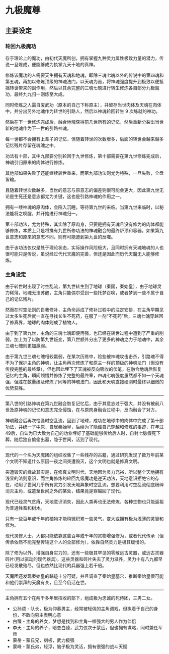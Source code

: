 # 九极魔尊

## 主要设定

### 轮回九极魔功

存于理论上的魔功，由初代天魔所创，拥有掌握九种灵力属性极致力量的潜力，传说一旦炼成，便能够成为执掌九天十地的真神。

修炼该魔功的人需要天生拥有天魂和地魂，即除三魂七魄以外的传说中的第四魂和第五魂，再加以修炼顶级的神魂法门，以天魂为首，将神魂强度提升到极致以便抵挡转世带来的副作用，然后以其余完整的三魂七魄进行转生修炼各自部分九极魔功，最终九九归一则炼至大成。

同时修炼之人需自废武功（原本的自己下称原主），并留存当世肉体及天魂在肉体中，并分出另外地魂作为转世的引路人，然后以神魂轮回转生 9 次练就的神功。

然后在下一世修炼完成后，融合地魂获得前几世所有的记忆，然后重新分裂出当世新的地魂作为下一世的引路神魂。

每一世都不会拥有上辈子的记忆，但随着转世的次数增多，后面的转世会越来越多记忆残片存留在魂魄之中。

功法有十部，其中九部要分别轮回于九世修炼，第十部需要在第九世修炼完成后，神魂引归原来的肉体进行修炼。

其他部如果失败了还能继续转世重来，而第九部功法则尤为特殊，一旦失败，全盘皆输。

且随着转世次数越多，当世的意志与原意志的偏差则很可能会更大，因此第九世无论是生死还是意志都尤为关键，这也是引路神魂的作用之一。

拥有一缕神魂的原肉体，会陷入沉睡，等待第九世的来临。当第九世来临时，以秘法能将之唤醒，并开始进行神魂归一。

第十部功法，尤为特殊，其实除了原肉身，只要是拥有天魂且没有修为的肉体都能够修炼，本质上只是将携有九世所修功法的神魂融合的最终炉顶和容器。如果第九世意志和原来的意志不同，则有可能遭到第九世的反噬。

由于该功法仅仅是处于理论状态，实际操作风险极大，且同时拥有天魂地魂的人也很可能只是传说，虽说经过代代天魔的完善，但还是因此而历代天魔无人能够修炼。

### 主角设定

由于转世时出现了时空乱流，第九世转生到了地球（秦国，秦始皇），由于地球灵力稀薄，地魂无法苏醒，主角只能偶尔受到一些托梦召唤，或者梦到一些不属于自己的记忆残片。

然而在时空法则的自我修补，主角命运成了修补过程中的注定安排，在主角早期见过太多生死后就一直在寻找长生不死药，在服了一剂“不死药”后，三魂七魄穿越回了修真界，地球的肉体则成了植物人。

由于到了第九世，主角的三魂七魄即便再强，也已经在转世过程中遭到了严重的削弱，加上为了以防第九世叛变，第八世额外分出了更多的神魂之力于地魂中，其余三魂七魄则更加羸弱。

由于第九世三魂七魄相较羸弱，在某次历练中，险些被神魂攻击击杀，引路魂不得不为了保护主角的神魂，让主角再次修炼了和原主一样的顶级的神魂法门（但没有传授完整的最终章），但也因此埋下了天魂被反向吸收的伏笔，在融合地魂后恢复记忆的主角，瞬间领悟并修炼了完整的最终章，四魂七魄强度虽然都不如一个天魂强，但胜在数量级及修炼了同等的神魂法门，因此和天魂直接硬刚时最终以细微的优势获胜。

---

第八世的引路神魂在第九世融合恢复记忆后，由于其意志过于强大，并没有被前八世及原神魂的记忆和意志完全侵蚀，在与原肉身融合过程中，反向融合了对方。

神魂融合后再次恰逢时空乱流，回到了地球，成功在地球中的肉体中完成了第十部功法，并统一了中原，自居秦始皇，后续为了隐藏自己穿越和修炼的事迹，在年过49后，自认为已大致为自己的功业埋好了基础能够传给后人时，自封七脉假死下葬，随后独自偷偷出墓，隐于世间，活到了现代。

---

现代的一个名为天魔团的组织收集了一些残存的古籍，通过研究发现了数万年前某个文明不知道什么原因一夜之间突遭毁灭，这个文明也就是修真文明。

突遭毁灭的缘故其实是，在修真文明时代，天地因为灵力充裕，所以整个天地拥有浅显的法则意识，而主角修炼的轮回九级魔功是逆天功法，天地意识拒绝它的存在，动用了世间几乎所有灵力引发天地异象时空乱流，想要利用时空乱流彻底粉碎消灭主角，或遣至世间之外的某处，结果竟是穿越回了现代。

现代已经灵气贫瘠，天地意识消失，因此人类再也无法修炼，各种生物也只能返祖为普通牲畜和树木。

只有一些百年或千年的植物才能稍微积累一些灵气，变大或拥有极为浅薄的灵智和修为。

现代灵修人士，大都只能依靠这些百年或千年的灵物增强修为，或者代代传承（但传承依然不能完整传输这个人的全部修为），依靠自然灵力是极其缓慢的。

除了修为以外，增强自身实力的，还有一些极其罕见的零散远古灵器，或远古灵器碎片(用以驱动的现代器具)，这些灵器和碎片失去了灵力滋养，灵力十有八九都早已经发散殆尽，但也依然比现代的兵器强上若干倍。

天魔团还发现秦始皇的踪迹十分可疑，并且调查了秦始皇墓穴，推断秦始皇很可能和他们崇拜的天魔有关，且至今仍活在世。

---

主角拥有五个在两千多年里招收的部下，组成极为忠诚的死侍团，三男二女。

* 公孙颂 - 队长，极为仰慕男主，经常被轻佻的主角调戏，但执着于自己的身份，不敢向男主表明心意
* 白臻 - 主角的养女，梦想是找到和主角一样强大的男人作为伴侣
* 李天 - 主角的养子，暗恋白臻，武力仅次于蒙岳，但也拥有谋略，同时兼任军师
* 蒙岳 - 蒙氏兄，刻板，武力极强
* 蒙峰 - 蒙氏弟，轻浮，脑子极为灵活，拥有很强的战斗天赋
